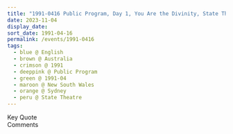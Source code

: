 ```yaml
---
title: "1991-0416 Public Program, Day 1, You Are the Divinity, State Theatre,  47-51 Market Street, Sydney, New South Wales, Australia"
date: 2023-11-04
display_date: 
sort_date: 1991-04-16
permalink: /events/1991-0416
tags:
  - blue @ English
  - brown @ Australia
  - crimson @ 1991
  - deeppink @ Public Program
  - green @ 1991-04
  - maroon @ New South Wales
  - orange @ Sydney
  - peru @ State Theatre
---
```


<wave-list>
  <list-title color="green" width="75">Key Quote</list-title>
  <list-item color="BlanchedAlmond"  width="200"></list-item>
  <list-item color="Lavender"></list-item>
  <list-item color="BlanchedAlmond"></list-item>
</wave-list>

<br>

<wave-list>
  <list-title color="green" width="75">Comments</list-title>
  <list-item color="BlanchedAlmond"  width="200"></list-item>
  <list-item color="Lavender"></list-item>
  <list-item color="BlanchedAlmond"></list-item>
</wave-list>